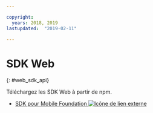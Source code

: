 ```yaml
---

copyright:
  years: 2018, 2019
lastupdated:  "2019-02-11"

---
```


#	SDK Web
{: #web_sdk_api}

Téléchargez les SDK Web à partir de npm.

* [SDK pour Mobile Foundation ![Icône de lien externe](../../icons/launch-glyph.svg "Icône de lien externe")](https://www.npmjs.com/package/ibm-mfp-web-sdk)


